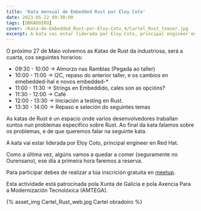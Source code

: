 ```yaml
---
title: 'Kata mensual de Embedded Rust por Eloy Coto'
date: 2023-05-22 09:30:00
tags: [OBRADOIRO]
cover: /Kata-de-Embedded_Rust-por-Eloy-Coto_4/Cartel_Rust_teaser.jpg
excerpt: A kata vai estar liderada por Eloy Coto, principal engineer en Red Hat.
---
```


O próximo 27 de Maio volvemos as Katas de Rust da industriosa, será a cuarta, cos seguintes horarios:

- 09:30 - 10:00 -> Almorzo nas Ramblas (Pegada ao taller)
- 10:00 - 11:00 -> I2C, repaso do anterior taller, e os cambios en emebedded-hal e novos embedded-*
- 11:00 - 11:30 -> Strings en Embeddido, cales son as opcións?
- 11:30 - 12:00 -> Café
- 12:00 - 13:30 -> Iniciación a testing en Rust.
- 13:30 - 14:00 -> Repaso e seleción do seguintes temas

As katas de Rust é un espacio onde varios desenvolvedores traballan xuntos nun problemas especifico sobre Rust. Ao final da kata falamos sobre os problemas, e de que queremos falar na seguinte kata.

A kata vai estar liderada por Eloy Coto, principal engineer en Red Hat.

Como a última vez, algúns vamos a quedar a comer (seguramente no Ourensano), ese día a primeira hora faremos a reserva.

Para participar debes de realizar a túa inscrición gratuita en [meetup](https://www.meetup.com/es-ES/aindustriosa/events/293701569/).

Esta actividade está patrocinada pola Xunta de Galicia e pola Axencia Para a Modernización Tecnolóxica (AMTEGA).


{% asset_img Cartel_Rust_web.jpg Cartel obradoiro %}
